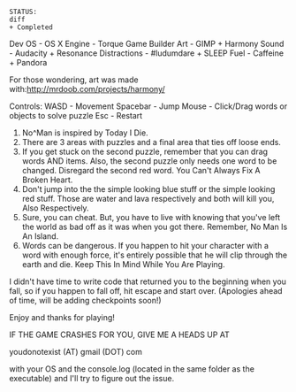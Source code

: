 ```
STATUS:
diff
+ Completed
```

Dev OS - OS X 
Engine - Torque Game Builder 
Art - GIMP + Harmony 
Sound - Audacity + Resonance 
Distractions - #ludumdare + SLEEP 
Fuel - Caffeine + Pandora 

For those wondering, art was made with:http://mrdoob.com/projects/harmony/ 

Controls: 
WASD - Movement 
Spacebar - Jump 
Mouse - Click/Drag words or objects to solve puzzle 
Esc - Restart 

1. No^Man is inspired by Today I Die. 
2. There are 3 areas with puzzles and a final area that ties off loose ends. 
3. If you get stuck on the second puzzle, remember that you can drag words AND items. Also, the second puzzle only needs one word to be changed. Disregard the second red word. You Can't Always Fix A Broken Heart. 
4. Don't jump into the the simple looking blue stuff or the simple looking red stuff. Those are water and lava respectively and both will kill you, Also Respectively. 
5. Sure, you can cheat. But, you have to live with knowing that you've left the world as bad off as it was when you got there. Remember, No Man Is An Island. 
6. Words can be dangerous. If you happen to hit your character with a word with enough force, it's entirely possible that he will clip through the earth and die. Keep This In Mind While You Are Playing. 

I didn't have time to write code that returned you to the beginning when you fall, so if you happen to fall off, hit escape and start over. (Apologies ahead of time, will be adding checkpoints soon!) 

Enjoy and thanks for playing! 

IF THE GAME CRASHES FOR YOU, GIVE ME A HEADS UP AT 

youdonotexist (AT) gmail (DOT) com 

with your OS and the console.log (located in the same folder as the executable) and I'll try to figure out the issue.
